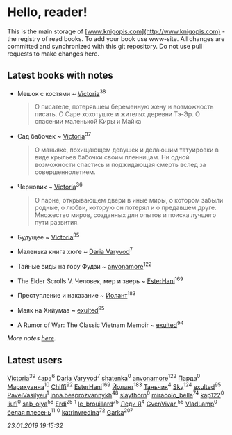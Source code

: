 # Hello, reader!
This is the main storage of [www.knigopis.com](http://www.knigopis.com) - the registry of read books.
To add your book use www-site. All changes are committed and synchronized with this git repository.
Do not use pull requests to make changes here.


## Latest books with notes
* Мешок с костями ~ [Victoria](users/113/113794223924688167852-google)<sup>38</sup>
    > О писателе, потерявшем беременную жену и возможность писать. О Саре хохотушке и жителях деревни Тэ-Эр. О спасении маленькой Киры и Майка

* Сад бабочек ~ [Victoria](users/113/113794223924688167852-google)<sup>37</sup>
    > О маньяке, похищающем девушек и делающим татуировки в виде крыльев бабочки своим пленницам. Ни одной возможности спастись и поджидающая смерть вслед за совершеннолетием.

* Черновик ~ [Victoria](users/113/113794223924688167852-google)<sup>36</sup>
    > О парне, открывающем двери в иные миры, о котором забыли родные, о любви, которую он потерял и о предавшем друге. Множество миров, созданных для опытов и поиска лучшего пути развития.

* Будущее ~ [Victoria](users/113/113794223924688167852-google)<sup>35</sup>

* Маленька книга хюґе ~ [Daria Varyvod](users/829/829893410524253-facebook)<sup>7</sup>

* Тайные виды на гору Фудзи ~ [anvonamore](users/595/5957175-vkontakte)<sup>122</sup>

* The Elder Scrolls V. Человек, мер и зверь ~ [EsterHani](users/305/30558181-vkontakte)<sup>169</sup>

* Преступление и наказание ~ [Йолант](users/104/104690883692185089260-google)<sup>183</sup>

* Маяк на Хийумаа ~ [exulted](users/100/100599204551896265722-google)<sup>95</sup>

* A Rumor of War: The Classic Vietnam Memoir ~ [exulted](users/100/100599204551896265722-google)<sup>94</sup>


_More notes [here](latest_books_with_notes.md)._


## Latest users
[Victoria](users/113/113794223924688167852-google)<sup>39</sup> 
[4apa](users/117/117392596378069249667-google)<sup>6</sup> 
[Daria Varyvod](users/829/829893410524253-facebook)<sup>7</sup> 
[shatenka](users/109/109239518638557679611-google)<sup>0</sup> 
[anvonamore](users/595/5957175-vkontakte)<sup>122</sup> 
[Парда](users/809/8093-vkontakte)<sup>0</sup> 
[Марихуанна](users/101/101373950743550846629-google)<sup>10</sup> 
[Chiffi](users/105/105831994080785626680-google)<sup>92</sup> 
[EsterHani](users/305/30558181-vkontakte)<sup>169</sup> 
[Йолант](users/104/104690883692185089260-google)<sup>183</sup> 
[Таньчик](users/209/2096581563762610-facebook)<sup>4</sup> 
[Sky](users/118/118049897850017649660-google)<sup>124</sup> 
[exulted](users/100/100599204551896265722-google)<sup>95</sup> 
[PavelVasilyeu](users/101/101313415532438839738-google)<sup>1</sup> 
[inna.besprozvannykh](users/733/73323849-yandex)<sup>48</sup> 
[slaythorn](users/782/7821585344375844810-mailru)<sup>0</sup> 
[miracolo_bella](users/180/180139283-vkontakte)<sup>74</sup> 
[kap122](users/887/88735301-yandex)<sup>0</sup> 
[liufi](users/153/1535375-vkontakte)<sup>0</sup> 
[sab_olya](users/139/139338401-vkontakte)<sup>58</sup> 
[Erdi](users/104/104289450206538776186-googleplus)<sup>25</sup> 
[](users/382/382205963-vkontakte)<sup>1</sup> 
[le_brouillard](users/133/13330781-vkontakte)<sup>75</sup> 
[Леди Я](users/207/2079380078781646-facebook)<sup>4</sup> 
[GvenVivar ](users/158/158266434925901-facebook)<sup>56</sup> 
[VladLamp](users/108/108690635733644174817-google)<sup>0</sup> 
[белая плесень](users/104/104448632954411726505-google)<sup>11</sup> 
[](users/176/176006446-yandex)<sup>0</sup> 
[katrinvredina](users/233/2336755-vkontakte)<sup>72</sup> 
[Garka](users/115/115753719718250012620-google)<sup>207</sup> 


_23.01.2019 19:15:32_
